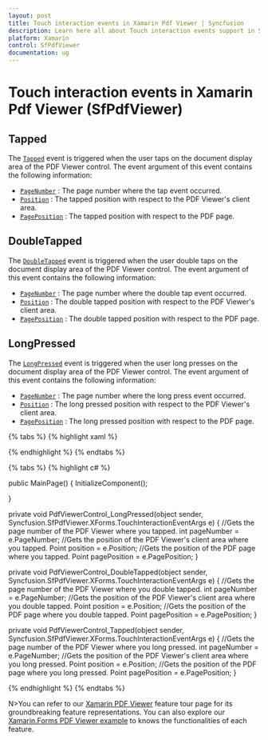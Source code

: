 ```yaml
---
layout: post
title: Touch interaction events in Xamarin Pdf Viewer | Syncfusion
description: Learn here all about Touch interaction events support in Syncfusion Xamarin Pdf Viewer (SfPdfViewer) control and more.
platform: Xamarin
control: SfPdfViewer
documentation: ug
---
```


# Touch interaction events in Xamarin Pdf Viewer (SfPdfViewer)

## Tapped 

The [`Tapped`](https://help.syncfusion.com/cr/xamarin/Syncfusion.SfPdfViewer.XForms.SfPdfViewer.html) event is triggered when the user taps on the document display area of the PDF Viewer control. The event argument of this event contains the following information:

* [`PageNumber`](https://help.syncfusion.com/cr/xamarin/Syncfusion.SfPdfViewer.XForms.TouchInteractionEventArgs.html#Syncfusion_SfPdfViewer_XForms_TouchInteractionEventArgs_PageNumber)          : The page number where the tap event occurred.
* [`Position`](https://help.syncfusion.com/cr/xamarin/Syncfusion.SfPdfViewer.XForms.TouchInteractionEventArgs.html#Syncfusion_SfPdfViewer_XForms_TouchInteractionEventArgs_Position) 			: The tapped position with respect to the PDF Viewer's client area.
* [`PagePosition`](https://help.syncfusion.com/cr/xamarin/Syncfusion.SfPdfViewer.XForms.TouchInteractionEventArgs.html#Syncfusion_SfPdfViewer_XForms_TouchInteractionEventArgs_PagePosition) 			: The tapped position with respect to the PDF page.

## DoubleTapped

The [`DoubleTapped`](https://help.syncfusion.com/cr/xamarin/Syncfusion.SfPdfViewer.XForms.SfPdfViewer.html) event is triggered when the user double taps on the document display area of the PDF Viewer control. The event argument of this event contains the following information:

* [`PageNumber`](https://help.syncfusion.com/cr/xamarin/Syncfusion.SfPdfViewer.XForms.TouchInteractionEventArgs.html#Syncfusion_SfPdfViewer_XForms_TouchInteractionEventArgs_PageNumber)          : The page number where the double tap event occurred.
* [`Position`](https://help.syncfusion.com/cr/xamarin/Syncfusion.SfPdfViewer.XForms.TouchInteractionEventArgs.html#Syncfusion_SfPdfViewer_XForms_TouchInteractionEventArgs_Position) 			: The double tapped position with respect to the PDF Viewer's client area.
* [`PagePosition`](https://help.syncfusion.com/cr/xamarin/Syncfusion.SfPdfViewer.XForms.TouchInteractionEventArgs.html#Syncfusion_SfPdfViewer_XForms_TouchInteractionEventArgs_PagePosition) 			: The double tapped position with respect to the PDF page.

## LongPressed

The [`LongPressed`](https://help.syncfusion.com/cr/xamarin/Syncfusion.SfPdfViewer.XForms.SfPdfViewer.html) event is triggered when the user long presses on the document display area of the PDF Viewer control. The event argument of this event contains the following information:

* [`PageNumber`](https://help.syncfusion.com/cr/xamarin/Syncfusion.SfPdfViewer.XForms.TouchInteractionEventArgs.html#Syncfusion_SfPdfViewer_XForms_TouchInteractionEventArgs_PageNumber)          : The page number where the long press event occurred.
* [`Position`](https://help.syncfusion.com/cr/xamarin/Syncfusion.SfPdfViewer.XForms.TouchInteractionEventArgs.html#Syncfusion_SfPdfViewer_XForms_TouchInteractionEventArgs_Position) 			: The long pressed position with respect to the PDF Viewer's client area.
* [`PagePosition`](https://help.syncfusion.com/cr/xamarin/Syncfusion.SfPdfViewer.XForms.TouchInteractionEventArgs.html#Syncfusion_SfPdfViewer_XForms_TouchInteractionEventArgs_PagePosition) 			: The long pressed position with respect to the PDF page.

{% tabs %}
{% highlight xaml %}

<Grid x:Name="pdfViewGrid">
<syncfusion:SfPdfViewer x:Name="pdfViewerControl" Tapped="PdfViewerControl_Tapped"
DoubleTapped="PdfViewerControl_DoubleTapped" LongPressed="PdfViewerControl_LongPressed"
InputFileStream="{Binding PdfDocumentStream}"/>
</Grid>

{% endhighlight %}
{% endtabs %}

{% tabs %}
{% highlight c# %}

public MainPage()
{
InitializeComponent();

}

private void PdfViewerControl_LongPressed(object sender, Syncfusion.SfPdfViewer.XForms.TouchInteractionEventArgs e)
{
//Gets the page number of the PDF Viewer where you tapped.
int pageNumber = e.PageNumber;
//Gets the position of the PDF Viewer's client area where you tapped.
Point position = e.Position;
//Gets the position of the PDF page where you tapped.
Point pagePosition = e.PagePosition;
}

private void PdfViewerControl_DoubleTapped(object sender, Syncfusion.SfPdfViewer.XForms.TouchInteractionEventArgs e)
{
//Gets the page number of the PDF Viewer where you double tapped.
int pageNumber = e.PageNumber;
//Gets the position of the PDF Viewer's client area where you double tapped.
Point position = e.Position;
//Gets the position of the PDF page where you double tapped.
Point pagePosition = e.PagePosition;
}

private void PdfViewerControl_Tapped(object sender, Syncfusion.SfPdfViewer.XForms.TouchInteractionEventArgs e)
{
//Gets the page number of the PDF Viewer where you long pressed.
int pageNumber = e.PageNumber;
//Gets the position of the PDF Viewer's client area where you long pressed.
Point position = e.Position;
//Gets the position of the PDF page where you long pressed.
Point pagePosition = e.PagePosition;
}

{% endhighlight %}
{% endtabs %}

N>You can refer to our [Xamarin PDF Viewer](https://www.syncfusion.com/xamarin-ui-controls/xamarin-pdf-viewer) feature tour page for its groundbreaking feature representations. You can also explore our [Xamarin.Forms PDF Viewer example](https://github.com/syncfusion/xamarin-demos/tree/master/Forms/PdfViewer) to knows the functionalities of each feature.
